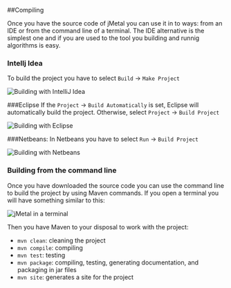 ##Compiling

Once you have the source code of jMetal you can use it in to ways: from an IDE or from the command line of a terminal. The IDE alternative is the simplest one and if you are used to the tool you building and runnig algorithms is easy.

### Intellj Idea
  To build the project you have to select `Build` -> `Make Project`
  
![Building with IntelliJ Idea](https://github.com/jMetal/jMetalDocumentation/blob/master/figures/BuildIJICE14.png)  
  
  
###Eclipse
  If the `Project` -> `Build Automatically` is set, Eclipse will automatically build the project. Otherwise,  select  `Project` -> `Build Project`
  
![Building with Eclipse](https://github.com/jMetal/jMetalDocumentation/blob/master/figures/BuildEclipse.png)  

  
###Netbeans:
  In Netbeans you have to select `Run` -> `Build Project`

![Building with Netbeans](https://github.com/jMetal/jMetalDocumentation/blob/master/figures/BuildNetbeans.png)  

### Building from the command line

Once you have downloaded the source code you can use the command line to build the project by using Maven commands. If you open a terminal you will have something similar to this:

![jMetal in a terminal](https://github.com/jMetal/jMetalDocumentation/blob/master/figures/jMetalInTerminal.png)  

Then you have Maven to your disposal to work with the project:
* `mvn clean`: cleaning the project
* `mvn compile`: compiling
* `mvn test`: testing
* `mvn package`: compiling, testing, generating documentation, and packaging in jar files
* `mvn site`: generates a site for the project

